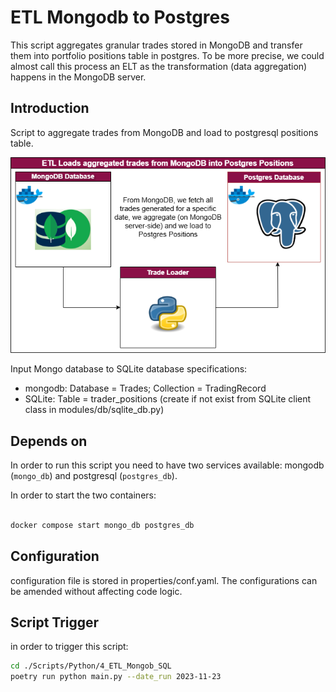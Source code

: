 # ETL Mongodb to Postgres

This script aggregates granular trades stored in MongoDB and transfer them into portfolio positions table in postgres.
To be more precise, we could almost call this process an ELT as the transformation (data aggregation) happens in the MongoDB server.


## Introduction

Script to aggregate trades from MongoDB and load to postgresql positions table.

<p align="center">
    <a href=""><img src="../../../assets/img/mongodb_postgres.png" alt="BigData-IFT"></a>
</p>


Input Mongo database to SQLite database specifications:

- mongodb: Database = Trades; Collection = TradingRecord
- SQLite: Table = trader_positions (create if not exist from SQLite client class in modules/db/sqlite_db.py)


## Depends on

In order to run this script you need to have two services available: mongodb (`mongo_db`) and postgresql (`postgres_db`).

In order to start the two containers:

```bash

docker compose start mongo_db postgres_db

```

## Configuration

configuration file is stored in properties/conf.yaml. The configurations can be amended without affecting code logic.

## Script Trigger

in order to trigger this script:

```bash
cd ./Scripts/Python/4_ETL_Mongob_SQL
poetry run python main.py --date_run 2023-11-23

```